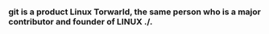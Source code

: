 ### git is a product Linux Torwarld, the same person who is a major contributor and founder of LINUX  ./.  